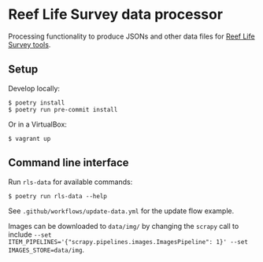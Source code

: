 # Reef Life Survey data processor

Processing functionality to produce JSONs and other data files for
[Reef Life Survey tools](https://yanirseroussi.com/tags/reef-life-survey/).

## Setup

Develop locally:

    $ poetry install
    $ poetry run pre-commit install

Or in a VirtualBox:

    $ vagrant up

## Command line interface

Run `rls-data` for available commands:

    $ poetry run rls-data --help

See `.github/workflows/update-data.yml` for the update flow example.

Images can be downloaded to `data/img/` by changing the `scrapy` call to include
`--set ITEM_PIPELINES='{"scrapy.pipelines.images.ImagesPipeline": 1}' --set IMAGES_STORE=data/img`.
